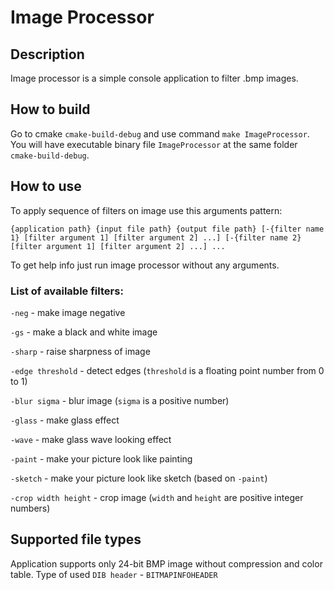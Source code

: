 # Image Processor

## Description

Image processor is a simple console application to filter .bmp images.

## How to build

Go to cmake `cmake-build-debug` and use command `make ImageProcessor`. 
You will have executable binary file `ImageProcessor` at the same folder `cmake-build-debug`.

## How to use
To apply sequence of filters on image use this arguments pattern:

`{application path} {input file path} {output file path}
[-{filter name 1} [filter argument 1] [filter argument 2] ...]
[-{filter name 2} [filter argument 1] [filter argument 2] ...] ...`

To get help info just run image processor without any arguments.

### List of available filters:
`-neg` - make image negative

`-gs` - make a black and white image

`-sharp` - raise sharpness of image

`-edge threshold` - detect edges (`threshold` is a floating point number from 0 to 1)

`-blur sigma` - blur image (`sigma` is a positive number)

`-glass` - make glass effect

`-wave` - make glass wave looking effect

`-paint` - make your picture look like painting

`-sketch` - make your picture look like sketch (based on `-paint`)

`-crop width height` - crop image (`width` and `height` are positive integer numbers)

## Supported file types

Application supports only 24-bit BMP image without compression and color table. Type of used `DIB header` - `BITMAPINFOHEADER`